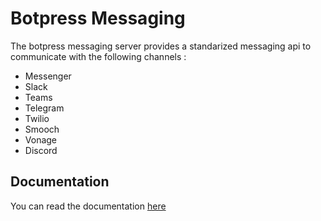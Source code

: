 # Botpress Messaging

The botpress messaging server provides a standarized messaging api to communicate with the following channels :

- Messenger
- Slack
- Teams
- Telegram
- Twilio
- Smooch
- Vonage
- Discord

## Documentation

You can read the documentation [here](./doc/readme.md)
